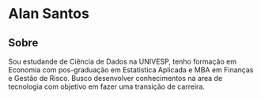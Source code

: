 
# Alan Santos

## Sobre


Sou estudande de Ciência de Dados na UNIVESP, tenho formação em Economia com pos-graduação em Estatistica Aplicada e MBA em Finanças e Gestão de Risco. Busco desenvolver conhecimentos na area de tecnologia com objetivo em fazer uma transição de carreira.

